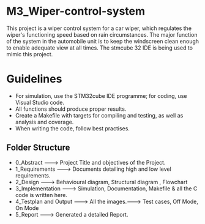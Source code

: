 # M3_Wiper-control-system
This project is a wiper control system for a car wiper, which regulates the wiper's functioning speed based on rain circumstances. The major function of the system in the automobile unit is to keep the windscreen clean enough to enable adequate view at all times.
The stmcube 32 IDE is being used to mimic this project.
# Guidelines
* For simulation, use the STM32cube IDE programme; for coding, use Visual Studio code.
* All functions should produce proper results.
* Create a Makefile with targets for compiling and testing, as well as analysis and coverage.
* When writing the code, follow best practises.
## Folder Structure
* 0_Abstract ---> Project Title and objectives of the Project.
* 1_Requirements ---> Documents detailing high and low level requirements.
* 2_Design --->  Behavioural diagram, Structural diagram , Flowchart
* 3_Implementation ---> Simulation, Documentation, Makefile & all the C code is written here.
* 4_Testplan and Output ---> All the images.---> Test cases,  Off Mode, On Mode
* 5_Report ---> Generated a detailed Report.
